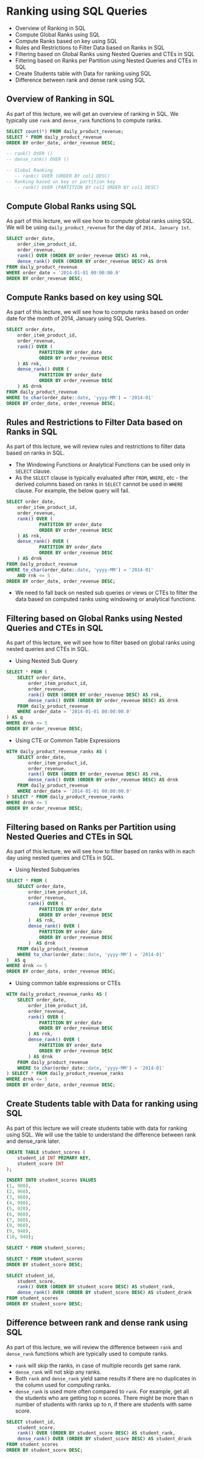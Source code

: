 # Ranking using SQL Queries

* Overview of Ranking in SQL
* Compute Global Ranks using SQL
* Compute Ranks based on key using SQL
* Rules and Restrictions to Filter Data based on Ranks in SQL
* Filtering based on Global Ranks using Nested Queries and CTEs in SQL
* Filtering based on Ranks per Partition using Nested Queries and CTEs in SQL
* Create Students table with Data for ranking using SQL
* Difference between rank and dense rank using SQL

## Overview of Ranking in SQL

As part of this lecture, we will get an overview of ranking in SQL. We typically use `rank` and `dense_rank` functions to compute ranks.

```sql
SELECT count(*) FROM daily_product_revenue;
SELECT * FROM daily_product_revenue
ORDER BY order_date, order_revenue DESC;

-- rank() OVER ()
-- dense_rank() OVER ()

-- Global Ranking
   -- rank() OVER (ORDER BY col1 DESC)
-- Ranking based on key or partition key
   -- rank() OVER (PARTITION BY col2 ORDER BY col1 DESC)
```

## Compute Global Ranks using SQL

As part of this lecture, we will see how to compute global ranks using SQL. We will be using `daily_product_revenue` for the day of `2014, January 1st`.

```sql
SELECT order_date,
    order_item_product_id,
    order_revenue,
    rank() OVER (ORDER BY order_revenue DESC) AS rnk,
    dense_rank() OVER (ORDER BY order_revenue DESC) AS drnk
FROM daily_product_revenue
WHERE order_date = '2014-01-01 00:00:00.0'
ORDER BY order_revenue DESC;
```

## Compute Ranks based on key using SQL

As part of this lecture, we will see how to compute ranks based on order date for the month of 2014, January using SQL Queries.

```sql
SELECT order_date,
    order_item_product_id,
    order_revenue,
    rank() OVER (
            PARTITION BY order_date
            ORDER BY order_revenue DESC
    ) AS rnk,
    dense_rank() OVER (
            PARTITION BY order_date
            ORDER BY order_revenue DESC
    ) AS drnk
FROM daily_product_revenue
WHERE to_char(order_date::date, 'yyyy-MM') = '2014-01'
ORDER BY order_date, order_revenue DESC;
```

## Rules and Restrictions to Filter Data based on Ranks in SQL

As part of this lecture, we will review rules and restrictions to filter data based on ranks in SQL.
* The Windowing Functions or Analytical Functions can be used only in `SELECT` clause.
* As the `SELECT` clause is typically evaluated after `FROM`, `WHERE`, etc - the derived columns based on ranks in `SELECT` cannot be used in `WHERE` clause. For example, the below query will fail.

```sql
SELECT order_date,
    order_item_product_id,
    order_revenue,
    rank() OVER (
            PARTITION BY order_date
            ORDER BY order_revenue DESC
    ) AS rnk,
    dense_rank() OVER (
            PARTITION BY order_date
            ORDER BY order_revenue DESC
    ) AS drnk
FROM daily_product_revenue
WHERE to_char(order_date::date, 'yyyy-MM') = '2014-01'
    AND rnk <= 5
ORDER BY order_date, order_revenue DESC;
```

* We need to fall back on nested sub queries or views or CTEs to filter the data based on computed ranks using windowing or analytical functions.

## Filtering based on Global Ranks using Nested Queries and CTEs in SQL

As part of this lecture, we will see how to filter based on global ranks using nested queries and CTEs in SQL.

* Using Nested Sub Query

```sql
SELECT * FROM (
    SELECT order_date,
        order_item_product_id,
        order_revenue,
        rank() OVER (ORDER BY order_revenue DESC) AS rnk,
        dense_rank() OVER (ORDER BY order_revenue DESC) AS drnk
    FROM daily_product_revenue
    WHERE order_date = '2014-01-01 00:00:00.0'
) AS q
WHERE drnk <= 5
ORDER BY order_revenue DESC;
```

* Using CTE or Common Table Expressions

```sql
WITH daily_product_revenue_ranks AS (
    SELECT order_date,
        order_item_product_id,
        order_revenue,
        rank() OVER (ORDER BY order_revenue DESC) AS rnk,
        dense_rank() OVER (ORDER BY order_revenue DESC) AS drnk
    FROM daily_product_revenue
    WHERE order_date = '2014-01-01 00:00:00.0'
) SELECT * FROM daily_product_revenue_ranks
WHERE drnk <= 5
ORDER BY order_revenue DESC;
```

## Filtering based on Ranks per Partition using Nested Queries and CTEs in SQL

As part of this lecture, we will see how to filter based on ranks with in each day using nested queries and CTEs in SQL.

* Using Nested Subqueries

```sql
SELECT * FROM (
    SELECT order_date,
        order_item_product_id,
        order_revenue,
        rank() OVER (
            PARTITION BY order_date
            ORDER BY order_revenue DESC
        )  AS rnk,
        dense_rank() OVER (
            PARTITION BY order_date
            ORDER BY order_revenue DESC
        )  AS drnk
    FROM daily_product_revenue
    WHERE to_char(order_date::date, 'yyyy-MM') = '2014-01'
)  AS q
WHERE drnk <= 5
ORDER BY order_date, order_revenue DESC;
```

* Using common table expressions or CTEs

```sql
WITH daily_product_revenue_ranks AS (
    SELECT order_date,
        order_item_product_id,
        order_revenue,
        rank() OVER (
            PARTITION BY order_date
            ORDER BY order_revenue DESC
        ) AS rnk,
        dense_rank() OVER (
            PARTITION BY order_date
            ORDER BY order_revenue DESC
        ) AS drnk
    FROM daily_product_revenue
    WHERE to_char(order_date::date, 'yyyy-MM') = '2014-01'
) SELECT * FROM daily_product_revenue_ranks
WHERE drnk <= 5
ORDER BY order_date, order_revenue DESC;
```

## Create Students table with Data for ranking using SQL

As part of this lecture we will create students table with data for ranking using SQL. We will use the table to understand the difference between rank and dense_rank later.

```sql
CREATE TABLE student_scores (
    student_id INT PRIMARY KEY,
    student_score INT
);

INSERT INTO student_scores VALUES
(1, 980),
(2, 960),
(3, 960),
(4, 990),
(5, 920),
(6, 960),
(7, 980),
(8, 960),
(9, 940),
(10, 940);

SELECT * FROM student_scores;

SELECT * FROM student_scores
ORDER BY student_score DESC;

SELECT student_id,
    student_score,
    rank() OVER (ORDER BY student_score DESC) AS student_rank,
    dense_rank() OVER (ORDER BY student_score DESC) AS student_drank
FROM student_scores
ORDER BY student_score DESC;
```

## Difference between rank and dense rank using SQL

As part of this lecture, we will review the difference between `rank` and `dense_rank` functions which are typically used to compute ranks.
* `rank` will skip the ranks, in case of multiple records get same rank.
* `dense_rank` will not skip any ranks.
* Both `rank` and `dense_rank` yield same results if there are no duplicates in the column used for computing ranks.
* `dense_rank` is used more often compared to `rank`. For example, get all the students who are getting top n scores. There might be more than n number of students with ranks up to n, if there are students with same score.

```sql
SELECT student_id,
    student_score,
    rank() OVER (ORDER BY student_score DESC) AS student_rank,
    dense_rank() OVER (ORDER BY student_score DESC) AS student_drank
FROM student_scores
ORDER BY student_score DESC;
```
